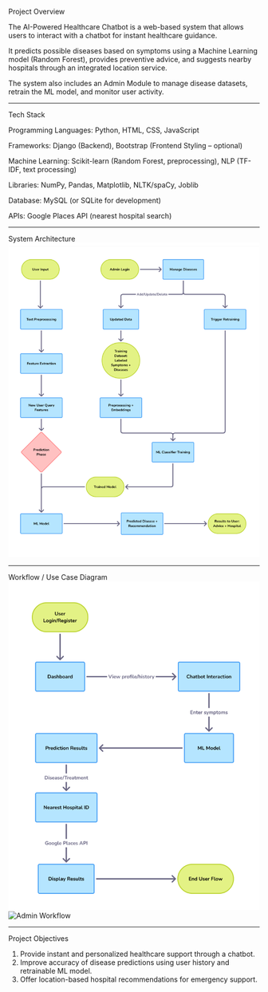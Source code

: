 Project Overview

The AI-Powered Healthcare Chatbot is a web-based system that allows users to interact with a chatbot for instant healthcare guidance.

It predicts possible diseases based on symptoms using a Machine Learning model (Random Forest), provides preventive advice, and suggests nearby hospitals through an integrated location service.

The system also includes an Admin Module to manage disease datasets, retrain the ML model, and monitor user activity.

---

Tech Stack

Programming Languages: Python, HTML, CSS, JavaScript

Frameworks: Django (Backend), Bootstrap (Frontend Styling – optional)

Machine Learning: Scikit-learn (Random Forest, preprocessing), NLP (TF-IDF, text processing)

Libraries: NumPy, Pandas, Matplotlib, NLTK/spaCy, Joblib

Database: MySQL (or SQLite for development)

APIs: Google Places API (nearest hospital search)

---

System Architecture
![System Architecture](docs/Healthcare%20Chatbot%20System%20Flowchart.png)

---

Workflow / Use Case Diagram
![User Workflow](docs/AI%20Healthcare%20Chatbot%20System%20Workflow%20(user).png)  
![Admin Workflow](docs/AI%20Healthcare%20Chatbot%20System%20Workflow%20%28Admin%29.png)

---

Project Objectives

1.  Provide instant and personalized healthcare support through a chatbot.
2.  Improve accuracy of disease predictions using user history and retrainable ML model.
3.  Offer location-based hospital recommendations for emergency support.


